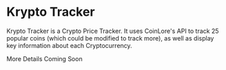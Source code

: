 # Krypto Tracker

Krypto Tracker is a Crypto Price Tracker. It uses CoinLore's API to track 25 popular coins (which could be modified to track more), as well as display key information about each Cryptocurrency.

More Details Coming Soon
